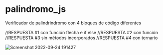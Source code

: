 ﻿# palindromo_js
 
Verificador de palindrindromo con 4 bloques de código diferentes

//RESPUESTA #1 con función flecha e if else
//RESPUESTA #2 con función
//RESPUESTA #3 sin métodos incorporados
//RESPUESTA #4 con ternario

![Screenshot 2022-09-24 191427](https://user-images.githubusercontent.com/34925442/192120743-1f2463de-92cf-4d51-a47f-cf9063f91b32.jpg)

